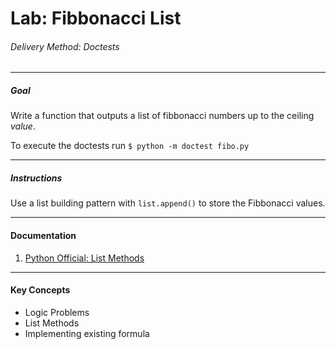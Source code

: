 # Lab: Fibbonacci List

###### Delivery Method: Doctests

--------------

##### Goal

Write a function that outputs a list of fibbonacci numbers up to the ceiling _value_.

To execute the doctests run `$ python -m doctest fibo.py`

--------------------

##### Instructions

Use a list building pattern with `list.append()` to store the Fibbonacci values.

-------------------
#### Documentation

1. [Python Official: List Methods](
https://docs.python.org/3/tutorial/datastructures.html)


----------------------
#### Key Concepts

- Logic Problems
- List Methods
- Implementing existing formula
